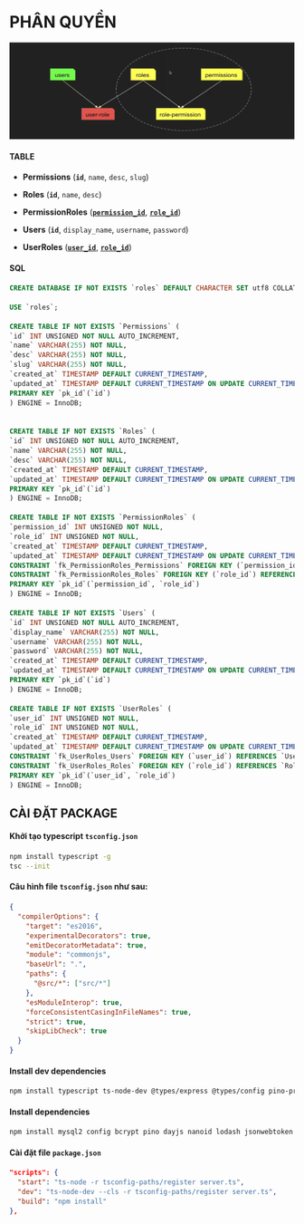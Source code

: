 # PHÂN QUYỀN

![Alt text](image.png)

#### TABLE

- **Permissions** (**`id`**, `name`, `desc`, `slug`)

- **Roles** (**`id`**, `name`, `desc`)

- **PermissionRoles** (<u>**`permission_id`**</u>, <u>**`role_id`**</u>)

- **Users** (**`id`**, `display_name`, `username`, `password`)

- **UserRoles** (<u>**`user_id`**</u>, <u>**`role_id`**</u>)

#### SQL

```sql
CREATE DATABASE IF NOT EXISTS `roles` DEFAULT CHARACTER SET utf8 COLLATE utf8_unicode_ci;

USE `roles`;

CREATE TABLE IF NOT EXISTS `Permissions` (
`id` INT UNSIGNED NOT NULL AUTO_INCREMENT,
`name` VARCHAR(255) NOT NULL,
`desc` VARCHAR(255) NOT NULL,
`slug` VARCHAR(255) NOT NULL,
`created_at` TIMESTAMP DEFAULT CURRENT_TIMESTAMP,
`updated_at` TIMESTAMP DEFAULT CURRENT_TIMESTAMP ON UPDATE CURRENT_TIMESTAMP,
PRIMARY KEY `pk_id`(`id`)
) ENGINE = InnoDB;


CREATE TABLE IF NOT EXISTS `Roles` (
`id` INT UNSIGNED NOT NULL AUTO_INCREMENT,
`name` VARCHAR(255) NOT NULL,
`desc` VARCHAR(255) NOT NULL,
`created_at` TIMESTAMP DEFAULT CURRENT_TIMESTAMP,
`updated_at` TIMESTAMP DEFAULT CURRENT_TIMESTAMP ON UPDATE CURRENT_TIMESTAMP,
PRIMARY KEY `pk_id`(`id`)
) ENGINE = InnoDB;

CREATE TABLE IF NOT EXISTS `PermissionRoles` (
`permission_id` INT UNSIGNED NOT NULL,
`role_id` INT UNSIGNED NOT NULL,
`created_at` TIMESTAMP DEFAULT CURRENT_TIMESTAMP,
`updated_at` TIMESTAMP DEFAULT CURRENT_TIMESTAMP ON UPDATE CURRENT_TIMESTAMP,
CONSTRAINT `fk_PermissionRoles_Permissions` FOREIGN KEY (`permission_id`) REFERENCES `Permissions` (`id`) ON DELETE NO ACTION ON UPDATE CASCADE,
CONSTRAINT `fk_PermissionRoles_Roles` FOREIGN KEY (`role_id`) REFERENCES `Roles` (`id`) ON DELETE NO ACTION ON UPDATE CASCADE,
PRIMARY KEY `pk_id`(`permission_id`, `role_id`)
) ENGINE = InnoDB;

CREATE TABLE IF NOT EXISTS `Users` (
`id` INT UNSIGNED NOT NULL AUTO_INCREMENT,
`display_name` VARCHAR(255) NOT NULL,
`username` VARCHAR(255) NOT NULL,
`password` VARCHAR(255) NOT NULL,
`created_at` TIMESTAMP DEFAULT CURRENT_TIMESTAMP,
`updated_at` TIMESTAMP DEFAULT CURRENT_TIMESTAMP ON UPDATE CURRENT_TIMESTAMP,
PRIMARY KEY `pk_id`(`id`)
) ENGINE = InnoDB;

CREATE TABLE IF NOT EXISTS `UserRoles` (
`user_id` INT UNSIGNED NOT NULL,
`role_id` INT UNSIGNED NOT NULL,
`created_at` TIMESTAMP DEFAULT CURRENT_TIMESTAMP,
`updated_at` TIMESTAMP DEFAULT CURRENT_TIMESTAMP ON UPDATE CURRENT_TIMESTAMP,
CONSTRAINT `fk_UserRoles_Users` FOREIGN KEY (`user_id`) REFERENCES `Users` (`id`) ON DELETE NO ACTION ON UPDATE CASCADE,
CONSTRAINT `fk_UserRoles_Roles` FOREIGN KEY (`role_id`) REFERENCES `Roles` (`id`) ON DELETE NO ACTION ON UPDATE CASCADE,
PRIMARY KEY `pk_id`(`user_id`, `role_id`)
) ENGINE = InnoDB;
```

## CÀI ĐẶT PACKAGE

#### Khởi tạo typescript `tsconfig.json`

```sh
npm install typescript -g
tsc --init
```

#### Câu hình file `tsconfig.json` như sau:

```json
{
  "compilerOptions": {
    "target": "es2016",
    "experimentalDecorators": true,
    "emitDecoratorMetadata": true,
    "module": "commonjs",
    "baseUrl": ".",
    "paths": {
      "@src/*": ["src/*"]
    },
    "esModuleInterop": true,
    "forceConsistentCasingInFileNames": true,
    "strict": true,
    "skipLibCheck": true
  }
}
```

#### Install dev dependencies

```sh
npm install typescript ts-node-dev @types/express @types/config pino-pretty @types/lodash @types/jsonwebtoken @types/cors @types/compression @types/morgan @types/bcrypt -D
```

#### Install dependencies

```sh
npm install mysql2 config bcrypt pino dayjs nanoid lodash jsonwebtoken dotenv zod cors compression helmet morgan
```

#### Cài đặt file `package.json`

```json
"scripts": {
  "start": "ts-node -r tsconfig-paths/register server.ts",
  "dev": "ts-node-dev --cls -r tsconfig-paths/register server.ts",
  "build": "npm install"
},
```
